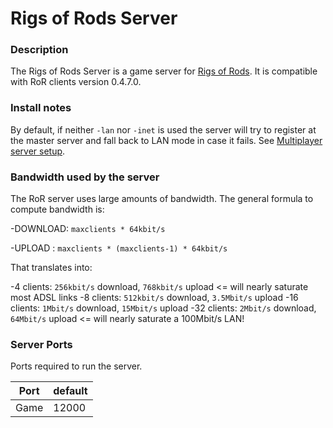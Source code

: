 # Rigs of Rods Server
### Description
The Rigs of Rods Server is a game server for [Rigs of Rods](https://www.rigsofrods.org/). It is compatible with RoR clients version 0.4.7.0. 

### Install notes
By default, if neither `-lan` nor `-inet` is used the server will try to register at the master server and fall back to LAN mode in case it fails. See [Multiplayer server setup](https://docs.rigsofrods.org/gameplay/multiplayer-server-setup/).

### Bandwidth used by the server
The RoR server uses large amounts of bandwidth. The general formula to compute bandwidth is:

-DOWNLOAD: `maxclients * 64kbit/s`

-UPLOAD : `maxclients * (maxclients-1) * 64kbit/s`

That translates into:

-4 clients: `256kbit/s` download, `768kbit/s` upload <= will nearly saturate most ADSL links
-8 clients: `512kbit/s` download, `3.5Mbit/s` upload
-16 clients: `1Mbit/s` download, `15Mbit/s` upload
-32 clients: `2Mbit/s` download, `64Mbit/s` upload <= will nearly saturate a 100Mbit/s LAN!


### Server Ports
Ports required to run the server.

| Port    | default |
|---------|---------|
| Game    | 12000   |
